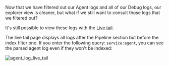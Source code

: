 Now that we have filtered out our Agent logs and all of our Debug logs, our explorer view is cleaner, but what if we still want to consult those logs that we filtered out?

It's still possible to view these logs with the [Live tail](https://app.datadoghq.com/logs/livetail).

The live tail page displays all logs after the Pipeline section but before the index filter one. If you enter the following query: `service:agent`, you can see the parsed agent log even if they won't be indexed:

![agent_log_live_tail](https://raw.githubusercontent.com/l0k0ms/workshops/master/log-workshop-2/images/agent_log_live_tail.png)